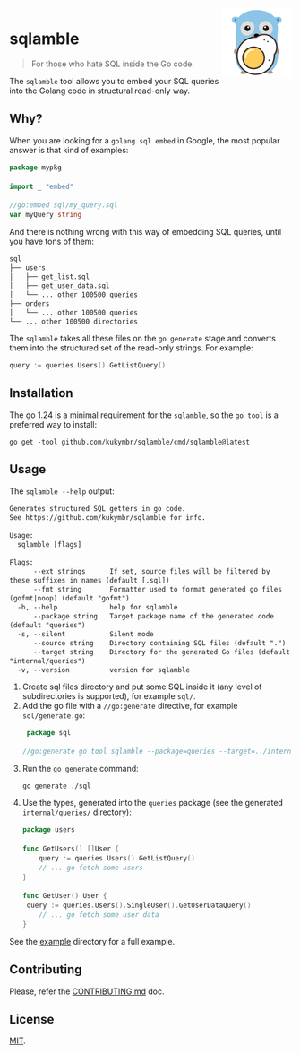 <img align="right" width="125" src="sqlamble.png" alt="image with a gopher holding a fried egg">

# sqlamble

> For those who hate SQL inside the Go code.

The `sqlamble` tool allows you to embed your SQL queries into the Golang code in structural read-only way.

## Why?

When you are looking for a `golang sql embed` in Google, the most popular answer is that kind of examples:

```go
package mypkg

import _ "embed"

//go:embed sql/my_query.sql
var myQuery string
```

And there is nothing wrong with this way of embedding SQL queries, until you have tons of them:

```text
sql
├── users
│   ├── get_list.sql
│   ├── get_user_data.sql
│   └── ... other 100500 queries
├── orders
│   └── ... other 100500 queries
└── ... other 100500 directories
```

The `sqlamble` takes all these files on the `go generate` stage and converts them into the structured set 
of the read-only strings. For example:

```go
query := queries.Users().GetListQuery()
```

## Installation

The go 1.24 is a minimal requirement for the `sqlamble`, so the `go tool` is a preferred way to install:

```shell
go get -tool github.com/kukymbr/sqlamble/cmd/sqlamble@latest
```

## Usage

The `sqlamble --help` output:

```text
Generates structured SQL getters in go code.
See https://github.com/kukymbr/sqlamble for info.

Usage:
  sqlamble [flags]

Flags:
      --ext strings      If set, source files will be filtered by these suffixes in names (default [.sql])
      --fmt string       Formatter used to format generated go files (gofmt|noop) (default "gofmt")
  -h, --help             help for sqlamble
      --package string   Target package name of the generated code (default "queries")
  -s, --silent           Silent mode
      --source string    Directory containing SQL files (default ".")
      --target string    Directory for the generated Go files (default "internal/queries")
  -v, --version          version for sqlamble
```

1. Create sql files directory and put some SQL inside it (any level of subdirectories is supported), for example `sql/`.
2. Add the go file with a `//go:generate` directive, for example `sql/generate.go`:
   ```go
    package sql  

   //go:generate go tool sqlamble --package=queries --target=../internal/queries
   ```
3. Run the `go generate` command:
   ```shell
   go generate ./sql
   ```
4. Use the types, generated into the `queries` package (see the generated `internal/queries/` directory):
   ```go
   package users
   
   func GetUsers() []User {
       query := queries.Users().GetListQuery()   
	   // ... go fetch some users
   }
   
   func GetUser() User {
    query := queries.Users().SingleUser().GetUserDataQuery()
	   // ... go fetch some user data
   }
   ```

See the [example](example) directory for a full example.

## Contributing

Please, refer the [CONTRIBUTING.md](CONTRIBUTING.md) doc.

## License

[MIT](LICENSE).